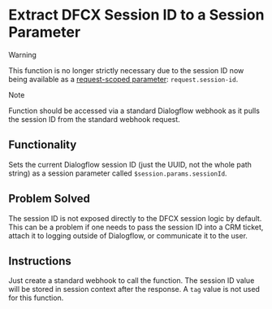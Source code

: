 # Extract DFCX Session ID to a Session Parameter

> [!WARNING]
> This function is no longer strictly necessary due to the session ID now being available as a [request-scoped parameter](https://cloud.google.com/dialogflow/cx/docs/concept/parameter#request-scoped): `request.session-id`.

> [!NOTE]
> Function should be accessed via a standard Dialogflow webhook as it pulls the session ID from the standard webhook request.

## Functionality

Sets the current Dialogflow session ID (just the UUID, not the whole path string) as a session parameter called `$session.params.sessionId`.

## Problem Solved

The session ID is not exposed directly to the DFCX session logic by default. This can be a problem if one needs to pass the session ID into a CRM ticket, attach it to logging outside of Dialogflow, or communicate it to the user.

## Instructions

Just create a standard webhook to call the function. The session ID value will be stored in session context after the response. A `tag` value is not used for this function.
